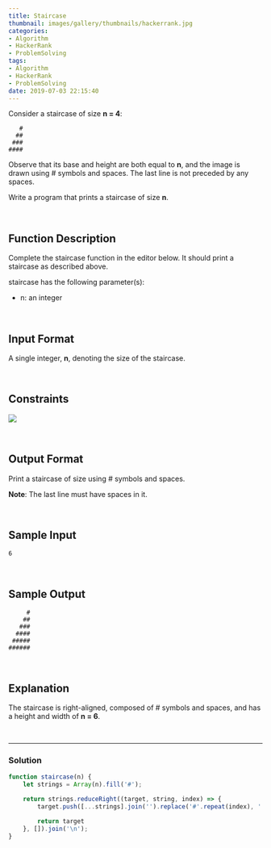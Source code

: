```yaml
---
title: Staircase
thumbnail: images/gallery/thumbnails/hackerrank.jpg
categories:
- Algorithm
- HackerRank
- ProblemSolving
tags:
- Algorithm
- HackerRank
- ProblemSolving
date: 2019-07-03 22:15:40
---
```

  

Consider a staircase of size **n = 4**:
```
   #
  ##
 ###
####
```

Observe that its base and height are both equal to **n**, and the image is drawn using # symbols and spaces. The last line is not preceded by any spaces.

Write a program that prints a staircase of size **n**.

<br/>
<!-- more -->

## Function Description

Complete the staircase function in the editor below. It should print a staircase as described above.

staircase has the following parameter(s):

- n: an integer

<br/>

## Input Format

A single integer, **n**, denoting the size of the staircase.

<br/>

## Constraints
![](https://latex.codecogs.com/gif.latex?0<&space;n\leq&space;100)

<br/>

## Output Format

Print a staircase of size  using # symbols and spaces.

**Note**: The last line must have  spaces in it.

<br/>

## Sample Input
```
6 
```

<br/>

## Sample Output
```
     #
    ##
   ###
  ####
 #####
######
```

<br/>

## Explanation

The staircase is right-aligned, composed of # symbols and spaces, and has a height and width of **n = 6**.

<br/>

---

### Solution

```javascript
function staircase(n) {
    let strings = Array(n).fill('#');

    return strings.reduceRight((target, string, index) => {
        target.push([...strings].join('').replace('#'.repeat(index), ' '.repeat(index)));

        return target
    }, []).join('\n');
}
```